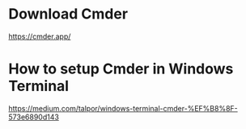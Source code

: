 # Download Cmder
https://cmder.app/

# How to setup Cmder in Windows Terminal
https://medium.com/talpor/windows-terminal-cmder-%EF%B8%8F-573e6890d143
